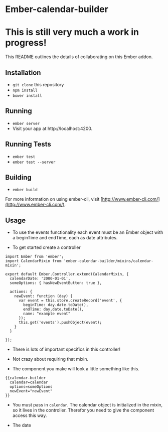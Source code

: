 # Ember-calendar-builder
# This is still very much a work in progress!

This README outlines the details of collaborating on this Ember addon.

## Installation

* `git clone` this repository
* `npm install`
* `bower install`

## Running

* `ember server`
* Visit your app at http://localhost:4200.

## Running Tests

* `ember test`
* `ember test --server`

## Building

* `ember build`

For more information on using ember-cli, visit [http://www.ember-cli.com/](http://www.ember-cli.com/).


## Usage

  * To use the events functionality each event must be an Ember object with a beginTime and endTime, each as date attributes.


  * To get started create a controller

```
import Ember from 'ember';
import CalendarMixin from 'ember-calendar-builder/mixins/calendar-mixin';

export default Ember.Controller.extend(CalendarMixin, {
  calendarDate: '2000-01-01',
  someOptions: { hasNewEventButton: true },

  actions: {
    newEvent: function (day) {
      var event = this.store.createRecord('event', {
        beginTime: day.date.toDate(),
        endTime: day.date.toDate(),
        name: "example event"
      });
      this.get('events').pushObject(event);
    }
  }

});
```

  * There is lots of important specifics in this controller!
  * Not crazy about requiring that mixin.

  * The component you make will look a little something like this.

```
{{calendar-builder 
  calendar=calendar
  options=someOptions 
  newEvent="newEvent"
}}
```

  * You must pass in `calendar`.  The calendar object is initialized in the mixin, so it lives in the controller.  Therefor you need to give the component access this way.

  * The date 